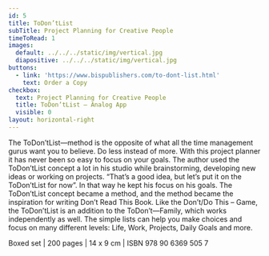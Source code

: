 ```yaml
---
id: 5
title: ToDon’tList
subTitle: Project Planning for Creative People
timeToRead: 1
images:
  default: ../../../static/img/vertical.jpg
  diapositive: ../../../static/img/vertical.jpg
buttons:
  - link: 'https://www.bispublishers.com/to-dont-list.html'
    text: Order a Copy
checkbox:
  text: Project Planning for Creative People
  title: ToDon’tList — Analog App
  visible: 0
layout: horizontal-right
---
```


The ToDon’tList—method is the opposite of what all the time management gurus want you to believe. Do less instead of more. With this project planner it has never been so easy to focus on your goals. The author used the ToDon’tList concept a lot in his studio while brainstorming, developing new ideas or working on projects. “That’s a good idea, but let’s put it on the ToDon’tList for now”. In that way he kept his focus on his goals. The ToDon’tList concept became a method, and the method became the inspiration for writing Don’t Read This Book. Like the Don’t/Do This – Game, the ToDon’tList is an addition to the ToDon’t—Family, which works independently as well. The simple lists can help you make choices and focus on many different levels: Life, Work, Projects, Daily Goals and more.

Boxed set | 200 pages | 14 x 9 cm | ISBN 978 90 6369 505 7
